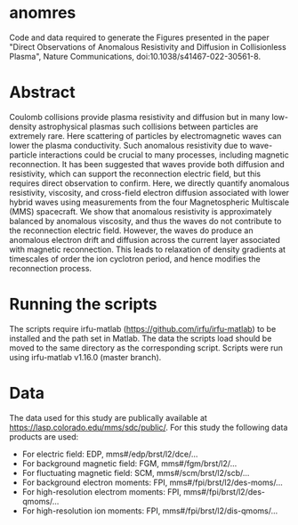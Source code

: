 # anomres
Code and data required to generate the Figures presented in the paper "Direct Observations of Anomalous Resistivity and Diffusion in Collisionless Plasma", Nature Communications, doi:10.1038/s41467-022-30561-8.

# Abstract
Coulomb collisions provide plasma resistivity and diffusion but in many low-density astrophysical plasmas such collisions between particles are extremely rare. Here scattering of particles by electromagnetic waves can lower the plasma conductivity. Such anomalous resistivity due to wave-particle interactions could be crucial to many processes, including magnetic reconnection. It has been suggested that waves provide both diffusion and resistivity, which can support the reconnection electric field, but this requires direct observation to confirm. Here, we directly quantify anomalous resistivity, viscosity, and cross-field electron diffusion associated with lower hybrid waves using measurements from the four Magnetospheric Multiscale (MMS) spacecraft. We show that anomalous resistivity is approximately balanced by anomalous viscosity, and thus the waves do not contribute to the reconnection electric field. However, the waves do produce an anomalous electron drift and diffusion across the current layer associated with magnetic reconnection. This leads to relaxation of density gradients at timescales of order the ion cyclotron period, and hence modifies the reconnection process. 

# Running the scripts
The scripts require irfu-matlab (https://github.com/irfu/irfu-matlab) to be installed and the path set in Matlab. The data the scripts load should be moved to the same directory as the corresponding script. Scripts were run using irfu-matlab v1.16.0 (master branch). 

# Data
The data used for this study are publically available at https://lasp.colorado.edu/mms/sdc/public/. 
For this study the following data products are used: 
- For electric field: EDP, mms\#/edp/brst/l2/dce/...
- For background magnetic field: FGM, mms\#/fgm/brst/l2/... 
- For fluctuating magnetic field: SCM, mms\#/scm/brst/l2/scb/... 
- For background electron moments: FPI, mms\#/fpi/brst/l2/des-moms/... 
- For high-resolution electrom moments: FPI, mms\#/fpi/brst/l2/des-qmoms/... 
- For high-resolution ion moments: FPI, mms\#/fpi/brst/l2/dis-qmoms/... 


